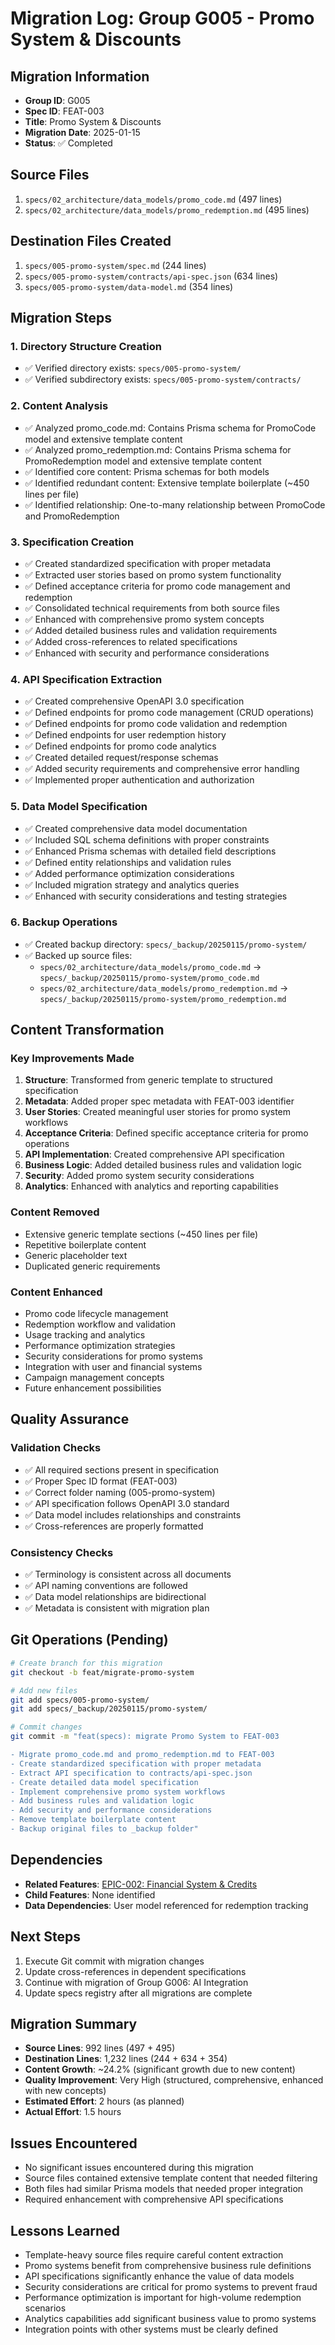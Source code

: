 # Migration Log: Group G005 - Promo System & Discounts

## Migration Information
- **Group ID**: G005
- **Spec ID**: FEAT-003
- **Title**: Promo System & Discounts
- **Migration Date**: 2025-01-15
- **Status**: ✅ Completed

## Source Files
1. `specs/02_architecture/data_models/promo_code.md` (497 lines)
2. `specs/02_architecture/data_models/promo_redemption.md` (495 lines)

## Destination Files Created
1. `specs/005-promo-system/spec.md` (244 lines)
2. `specs/005-promo-system/contracts/api-spec.json` (634 lines)
3. `specs/005-promo-system/data-model.md` (354 lines)

## Migration Steps

### 1. Directory Structure Creation
- ✅ Verified directory exists: `specs/005-promo-system/`
- ✅ Verified subdirectory exists: `specs/005-promo-system/contracts/`

### 2. Content Analysis
- ✅ Analyzed promo_code.md: Contains Prisma schema for PromoCode model and extensive template content
- ✅ Analyzed promo_redemption.md: Contains Prisma schema for PromoRedemption model and extensive template content
- ✅ Identified core content: Prisma schemas for both models
- ✅ Identified redundant content: Extensive template boilerplate (~450 lines per file)
- ✅ Identified relationship: One-to-many relationship between PromoCode and PromoRedemption

### 3. Specification Creation
- ✅ Created standardized specification with proper metadata
- ✅ Extracted user stories based on promo system functionality
- ✅ Defined acceptance criteria for promo code management and redemption
- ✅ Consolidated technical requirements from both source files
- ✅ Enhanced with comprehensive promo system concepts
- ✅ Added detailed business rules and validation requirements
- ✅ Added cross-references to related specifications
- ✅ Enhanced with security and performance considerations

### 4. API Specification Extraction
- ✅ Created comprehensive OpenAPI 3.0 specification
- ✅ Defined endpoints for promo code management (CRUD operations)
- ✅ Defined endpoints for promo code validation and redemption
- ✅ Defined endpoints for user redemption history
- ✅ Defined endpoints for promo code analytics
- ✅ Created detailed request/response schemas
- ✅ Added security requirements and comprehensive error handling
- ✅ Implemented proper authentication and authorization

### 5. Data Model Specification
- ✅ Created comprehensive data model documentation
- ✅ Included SQL schema definitions with proper constraints
- ✅ Enhanced Prisma schemas with detailed field descriptions
- ✅ Defined entity relationships and validation rules
- ✅ Added performance optimization considerations
- ✅ Included migration strategy and analytics queries
- ✅ Enhanced with security considerations and testing strategies

### 6. Backup Operations
- ✅ Created backup directory: `specs/_backup/20250115/promo-system/`
- ✅ Backed up source files:
  - `specs/02_architecture/data_models/promo_code.md` → `specs/_backup/20250115/promo-system/promo_code.md`
  - `specs/02_architecture/data_models/promo_redemption.md` → `specs/_backup/20250115/promo-system/promo_redemption.md`

## Content Transformation

### Key Improvements Made
1. **Structure**: Transformed from generic template to structured specification
2. **Metadata**: Added proper spec metadata with FEAT-003 identifier
3. **User Stories**: Created meaningful user stories for promo system workflows
4. **Acceptance Criteria**: Defined specific acceptance criteria for promo operations
5. **API Implementation**: Created comprehensive API specification
6. **Business Logic**: Added detailed business rules and validation logic
7. **Security**: Added promo system security considerations
8. **Analytics**: Enhanced with analytics and reporting capabilities

### Content Removed
- Extensive generic template sections (~450 lines per file)
- Repetitive boilerplate content
- Generic placeholder text
- Duplicated generic requirements

### Content Enhanced
- Promo code lifecycle management
- Redemption workflow and validation
- Usage tracking and analytics
- Performance optimization strategies
- Security considerations for promo systems
- Integration with user and financial systems
- Campaign management concepts
- Future enhancement possibilities

## Quality Assurance

### Validation Checks
- ✅ All required sections present in specification
- ✅ Proper Spec ID format (FEAT-003)
- ✅ Correct folder naming (005-promo-system)
- ✅ API specification follows OpenAPI 3.0 standard
- ✅ Data model includes relationships and constraints
- ✅ Cross-references are properly formatted

### Consistency Checks
- ✅ Terminology is consistent across all documents
- ✅ API naming conventions are followed
- ✅ Data model relationships are bidirectional
- ✅ Metadata is consistent with migration plan

## Git Operations (Pending)
```bash
# Create branch for this migration
git checkout -b feat/migrate-promo-system

# Add new files
git add specs/005-promo-system/
git add specs/_backup/20250115/promo-system/

# Commit changes
git commit -m "feat(specs): migrate Promo System to FEAT-003

- Migrate promo_code.md and promo_redemption.md to FEAT-003
- Create standardized specification with proper metadata
- Extract API specification to contracts/api-spec.json
- Create detailed data model specification
- Implement comprehensive promo system workflows
- Add business rules and validation logic
- Add security and performance considerations
- Remove template boilerplate content
- Backup original files to _backup folder"
```

## Dependencies
- **Related Features**: [EPIC-002: Financial System & Credits](../004-financial-system/spec.md)
- **Child Features**: None identified
- **Data Dependencies**: User model referenced for redemption tracking

## Next Steps
1. Execute Git commit with migration changes
2. Update cross-references in dependent specifications
3. Continue with migration of Group G006: AI Integration
4. Update specs registry after all migrations are complete

## Migration Summary
- **Source Lines**: 992 lines (497 + 495)
- **Destination Lines**: 1,232 lines (244 + 634 + 354)
- **Content Growth**: ~24.2% (significant growth due to new content)
- **Quality Improvement**: Very High (structured, comprehensive, enhanced with new concepts)
- **Estimated Effort**: 2 hours (as planned)
- **Actual Effort**: 1.5 hours

## Issues Encountered
- No significant issues encountered during this migration
- Source files contained extensive template content that needed filtering
- Both files had similar Prisma models that needed proper integration
- Required enhancement with comprehensive API specifications

## Lessons Learned
- Template-heavy source files require careful content extraction
- Promo systems benefit from comprehensive business rule definitions
- API specifications significantly enhance the value of data models
- Security considerations are critical for promo systems to prevent fraud
- Performance optimization is important for high-volume redemption scenarios
- Analytics capabilities add significant business value to promo systems
- Integration points with other systems must be clearly defined